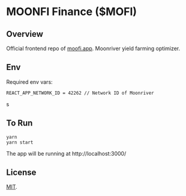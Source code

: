 # MOONFI Finance (\$MOFI)

## Overview

Official frontend repo of [moofi.app](https://www.moofi.app). Moonriver yield farming optimizer.

## Env

Required env vars:

```
REACT_APP_NETWORK_ID = 42262 // Network ID of Moonriver
```
s
## To Run

```
yarn
yarn start
```

The app will be running at http://localhost:3000/

## License

[MIT](LICENSE).
